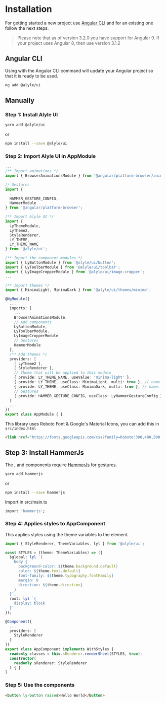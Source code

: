 # Installation

<p>
  For getting started a new project use <a
  target="_blank"
  rel="noopener nofollow"
  href="https://cli.angular.io/">Angular CLI</a> and for an existing one follow the next steps.
</p>

> Please note that as of version 3.2.0 you have support for Angular 9. If your project uses Angular 8, then use version 3.1.2

## Angular CLI

Using with the Angular CLI command will update your Angular project so that it is ready to be used.

```bash
ng add @alyle/ui
```

## Manually

### Step 1: Install Alyle UI

```bash
yarn add @alyle/ui
```

<p>or</p>

```bash
npm install --save @alyle/ui
```

### Step 2: Import Alyle UI in AppModule

```ts
...
/** Import animations */
import { BrowserAnimationsModule } from '@angular/platform-browser/animations';

// Gestures
import {
  ...
  HAMMER_GESTURE_CONFIG,
  HammerModule
} from '@angular/platform-browser';

/** Import Alyle UI */
import {
  LyThemeModule,
  LyTheme2,
  StyleRenderer,
  LY_THEME,
  LY_THEME_NAME
} from '@alyle/ui';

/** Import the component modules */
import { LyButtonModule } from '@alyle/ui/button';
import { LyToolbarModule } from '@alyle/ui/toolbar';
import { LyImageCropperModule } from '@alyle/ui/image-cropper';
...

/** Import themes */
import { MinimaLight, MinimaDark } from '@alyle/ui/themes/minima';

@NgModule({
  ...
  imports: [
    ...
    BrowserAnimationsModule,
    // Add components
    LyButtonModule,
    LyToolbarModule,
    LyImageCropperModule
    // Gestures
    HammerModule
  ],
  /** Add themes */
  providers: [
    [ LyTheme2 ],
    [ StyleRenderer ],
    // Theme that will be applied to this module
    { provide: LY_THEME_NAME, useValue: 'minima-light' },
    { provide: LY_THEME, useClass: MinimaLight, multi: true }, // name: `minima-light`
    { provide: LY_THEME, useClass: MinimaDark, multi: true }, // name: `minima-dark`
    // Gestures
    { provide: HAMMER_GESTURE_CONFIG, useClass: LyHammerGestureConfig }
  ]
  ...
})
export class AppModule { }
```

This library uses Roboto Font & Google's Material Icons, you can add this in `src/index.html`

```html
<link href="https://fonts.googleapis.com/css?family=Roboto:300,400,500|Material+Icons" rel="stylesheet">
```

## Step 3: Install HammerJs</h2>

The <code class="html"><ly-carousel></code>, <code class="html"><ly-slider></code> and <code class="html"><ly-img-cropper></code> components require <a href="http://hammerjs.github.io/">HammerJs</a> for gestures.

```bash
yarn add hammerjs
```

or

```bash
npm install --save hammerjs
```

<p>Import in src/main.ts</p>

```bash
import 'hammerjs';
```

### Step 4: Applies styles to AppComponent

This applies styles using the theme variables to the <code class="html"><body></code> element.

```ts
import { StyleRenderer, ThemeVariables, lyl } from '@alyle/ui';

const STYLES = (theme: ThemeVariables) => ({
  $global: lyl `{
    body {
      background-color: ${theme.background.default}
      color: ${theme.text.default}
      font-family: ${theme.typography.fontFamily}
      margin: 0
      direction: ${theme.direction}
    }
  }`,
  root: lyl `{
    display: block
  }`
});

@Component({
  ...
  providers: [
    StyleRenderer
  ]
})
export class AppComponent implements WithStyles {
  readonly classes = this.sRenderer.renderSheet(STYLES, true);
  constructor(
    readonly sRenderer: StyleRenderer
  ) { }
}
```

### Step 5: Use the components

```html
<button ly-button raised>Hello World</button>
```
